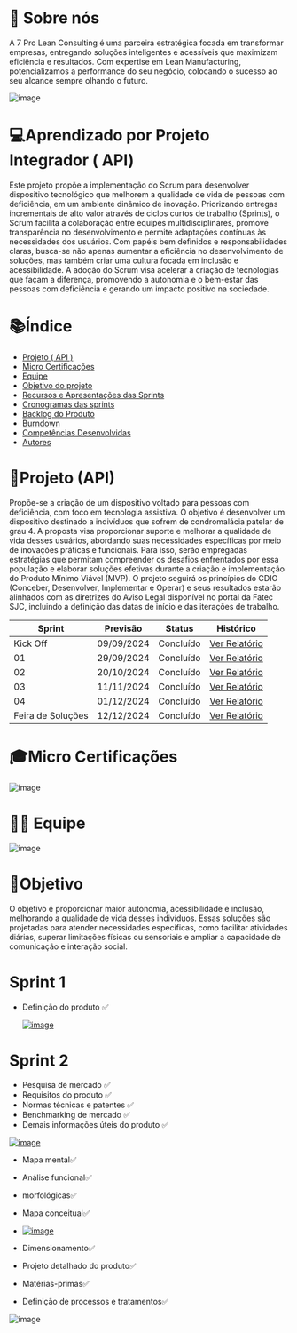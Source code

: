 
 # 👥 Sobre nós 
 
A 7 Pro Lean Consulting é uma parceira estratégica focada em transformar empresas, entregando soluções inteligentes e acessíveis que maximizam eficiência e resultados. Com expertise em Lean Manufacturing, potencializamos a performance do seu negócio, colocando o sucesso ao seu alcance sempre olhando  o futuro.​

![image](https://github.com/user-attachments/assets/23e128ad-0276-42c8-9775-8aa5069e8056)

# 💻Aprendizado por Projeto Integrador ( API)
Este projeto propõe a implementação do Scrum para desenvolver dispositivo tecnológico  que melhorem a qualidade de vida de pessoas com deficiência, em um ambiente dinâmico de inovação. Priorizando entregas incrementais de alto valor através de ciclos curtos de trabalho (Sprints), o Scrum facilita a colaboração entre equipes multidisciplinares, promove transparência no desenvolvimento e permite adaptações contínuas às necessidades dos usuários. Com papéis bem definidos e responsabilidades claras, busca-se não apenas aumentar a eficiência no desenvolvimento de soluções, mas também criar uma cultura focada em inclusão e acessibilidade. A adoção do Scrum visa acelerar a criação de tecnologias que façam a diferença, promovendo a autonomia e o bem-estar das pessoas com deficiência e gerando um impacto positivo na sociedade.

# 📚Índice  
- [Projeto ( API )](#Projeto ( API ))
- [Micro Certificações](#Micro-Certificações)
- [Equipe](#Equipe)
- [Objetivo do projeto](#Objetivo-do-projeto)
- [Recursos e Apresentações das Sprints](#Recursos-e-Apresentações-das-Sprints)
- [Cronogramas das sprints](#Cronogramas-das-sprints)
- [Backlog do Produto](#Backlog-do-Produto)
- [Burndown](#Burndown)
- [Competências Desenvolvidas](#competências-desenvolvidas)
- [Autores](#Autores)

 # 🚥Projeto (API) 
Propõe-se a criação de um dispositivo voltado para pessoas com deficiência, com foco em tecnologia assistiva. O objetivo é desenvolver um dispositivo destinado a indivíduos que sofrem de condromalácia patelar de grau 4. A proposta visa proporcionar suporte e melhorar a qualidade de vida desses usuários, abordando suas necessidades específicas por meio de inovações práticas e funcionais. Para isso, serão empregadas estratégias que permitam compreender os desafios enfrentados por essa população e elaborar soluções efetivas durante a criação e implementação do Produto Mínimo Viável (MVP). O projeto seguirá os princípios do CDIO (Conceber, Desenvolver, Implementar e Operar) e seus resultados estarão alinhados com as diretrizes do Aviso Legal disponível no portal da Fatec SJC, incluindo a definição das datas de início e das iterações de trabalho.

| Sprint         | Previsão     | Status     | Histórico       | 
| -------------- | ------------ | ---------- | --------------- | 
| Kick Off       | 09/09/2024   | Concluído  | [Ver Relatório](https://github.com/antoniodaluz/API-II-7-PRO-LEAN-CONSULTING-TEC-ASSISTIVA/blob/main/Sprint%201/Formaliza%C3%A7%C3%A3o%20Equipe%20%207%20Pro%20Lean%202.pdf) | 
| 01             | 29/09/2024   | Concluído  | [Ver Relatório](https://github.com/7-Pro-Lean-Consulting/Horario/blob/main/SPRINT%201/Relatorio.do.projeto.sprint.1%20(1).pdf) |
| 02             | 20/10/2024   | Concluído  | [Ver Relatório](https://github.com/7-Pro-Lean-Consulting/Horario/blob/main/Sprint%202/Relat%C3%B3rio%20sprint%202.pdf) |
| 03             | 11/11/2024   | Concluído  | [Ver Relatório](https://github.com/7-Pro-Lean-Consulting/Horario/blob/main/sprint%203/Relatorio.do.projeto.sprint.3.pdf) |
| 04             | 01/12/2024   | Concluído  | [Ver Relatório](https://github.com/7-Pro-Lean-Consulting/Horario/blob/main/Sprint%204/Relat%C3%B3rio%204%20do%20projeto%20integrador%20.pdf) |
| Feira de Soluções |12/12/2024  | Concluído  | [Ver Relatório](https://github.com/7-Pro-Lean-Consulting/Horario/blob/main/Sprint%204/Relat%C3%B3rio%20Final.pdf)  | 

# 🎓Micro Certificações 

![image](https://github.com/user-attachments/assets/d5dd71bb-9ef6-432f-a93b-406a2f8a7c89)

# 👥👥  Equipe

![image](https://github.com/user-attachments/assets/488fce2f-5203-4ed3-90c8-5490ee3c87f8)

# 🎯Objetivo  
O objetivo é proporcionar maior autonomia, acessibilidade e inclusão, melhorando a qualidade de vida desses indivíduos. Essas soluções são projetadas para atender necessidades específicas, como facilitar atividades diárias, superar limitações físicas ou sensoriais e ampliar a capacidade de comunicação e interação social.
# Sprint 1
- Definição do produto  ✅
  
   [![image](https://github.com/user-attachments/assets/44916945-6bd5-4091-81dd-7897dd524a84)](https://www.youtube.com/watch?v=f5sGJYAKyZ4)

# Sprint 2
- Pesquisa de mercado ✅
- Requisitos do produto ✅
- Normas técnicas e patentes ✅
- Benchmarking de mercado ✅
- Demais informações úteis do produto ✅

[![image](https://github.com/user-attachments/assets/d75a37ff-f876-4237-b501-904b860c6189)](https://www.youtube.com/watch?v=DSDbJWipnTo)


- Mapa mental✅
- Análise funcional✅
-  morfológicas✅
- Mapa conceitual✅
  
- [![image](https://github.com/user-attachments/assets/60883201-95ea-4a88-b13f-48fdd281053a)](https://youtu.be/PuS3qKE2MBc)

- Dimensionamento✅
- Projeto detalhado do produto✅
- Matérias-primas✅ 
- Definição de processos e tratamentos✅
  
![image](https://github.com/user-attachments/assets/ef46bc59-2a8e-4326-99f0-72d8c9f801eb)




